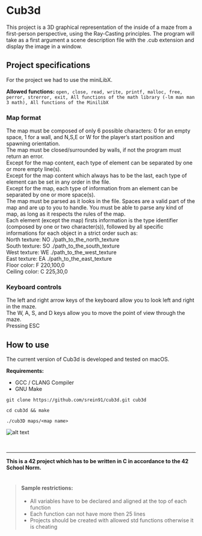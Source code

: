 # Cub3d

This project is a 3D graphical representation of the inside of a maze from a first-person perspective, using the Ray-Casting principles. The program will take as a first argument a scene description file with the .cub extension and display the image in a window.

## Project specifications

For the project we had to use the miniLibX.

<b>Allowed functions:</b>
``` open, close, read, write, printf, malloc, free, perror, strerror, exit, All functions of the math library (-lm man man 3 math), All functions of the MinilibX ```

### Map format
The map must be composed of only 6 possible characters: 0 for an empty space, 1 for a wall, and N,S,E or W for the player’s start position and spawning orientation.\
The map must be closed/surrounded by walls, if not the program must return an error.\
Except for the map content, each type of element can be separated by one or more empty line(s).\
Except for the map content which always has to be the last, each type of element can be set in any order in the file.\
Except for the map, each type of information from an element can be separated by one or more space(s).\
The map must be parsed as it looks in the file. Spaces are a valid part of the map and are up to you to handle. You must be able to parse any kind of map, as long as it respects the rules of the map.\
Each element (except the map) firsts information is the type identifier (composed by one or two character(s)), followed by all specific informations for each object in a strict order such as:\
North texture: NO ./path_to_the_north_texture\
South texture: SO ./path_to_the_south_texture\
West texture: WE ./path_to_the_west_texture\
East texture: EA ./path_to_the_east_texture\
Floor color: F 220,100,0\
Ceiling color: C 225,30,0

### Keyboard controls
The left and right arrow keys of the keyboard allow you to look left and right in the maze.\
The W, A, S, and D keys allow you to move the point of view through the maze.\
Pressing ESC

## How to use

The current version of Cub3d is developed and tested on macOS.

<b>Requirements:</b>
- GCC / CLANG Compiler
- GNU Make

```
git clone https://github.com/srein91/cub3d.git cub3d
```
```
cd cub3d && make
```
```
./cub3D maps/<map name>
```

![alt text](https://github.com/SRein91/Cub3d/blob/main/Cub3d.png?raw=true)

<br>
<hr>
<b>This is a 42 project which has to be written in C in accordance to the 42 School Norm.<br></b>
<br>

> #### Sample restrictions:
> - All variables have to be declared and aligned at the top of each function
> - Each function can not have more then 25 lines
> - Projects should be created with allowed std functions otherwise it is cheating
